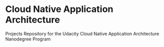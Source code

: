 # Cloud Native Application Architecture

Projects Repository for the Udacity Cloud Native Application Architecture Nanodegree Program
